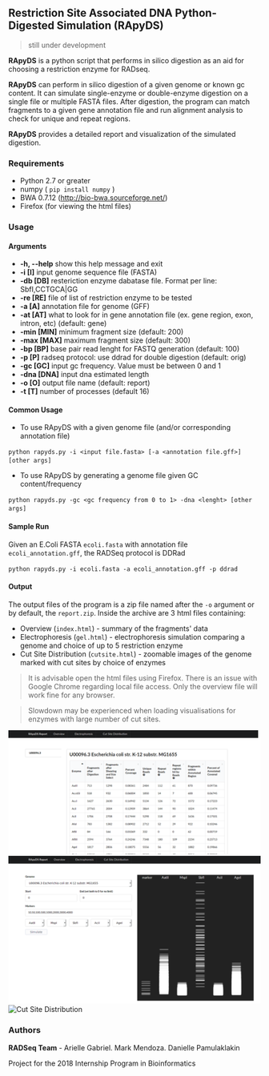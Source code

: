 
## Restriction Site Associated DNA Python-Digested Simulation  (RApyDS)

> still under development

**RApyDS** is a python script that performs in silico digestion as an aid for choosing a restriction enzyme for RADseq. 

**RApyDS** can perform in silico digestion of a given genome or known gc content. It can simulate single-enzyme or double-enzyme digestion on a single file or multiple FASTA files. After digestion, the program can match fragments to a given gene annotation file and run alignment analysis to check for unique and repeat regions.

**RApyDS** provides a detailed report and visualization of the simulated digestion. 


### Requirements

- Python 2.7 or greater
- numpy ( `pip install numpy` )
- BWA 0.7.12 (http://bio-bwa.sourceforge.net/)
- Firefox (for viewing the html files)

### Usage

#### Arguments
-  **-h, --help**  show this help message and exit
-  **-i [I]**      input genome sequence file (FASTA)
-  **-db [DB]**    resteriction enzyme dabatase file. Format per line: SbfI,CCTGCA|GG
-  **-re [RE]**    file of list of restriction enzyme to be tested
-  **-a [A]**      annotation file for genome (GFF)
-  **-at [AT]**    what to look for in gene annotation file (ex. gene region, exon, intron, etc) (default: gene)
-  **-min [MIN]**  minimum fragment size (default: 200)
-  **-max [MAX]**  maximum fragment size (default: 300)
-  **-bp [BP]**    base pair read lenght for FASTQ generation (default: 100)
-  **-p [P]**      radseq protocol: use ddrad for double digestion (default: orig)
-  **-gc [GC]**    input gc frequency. Value must be between 0 and 1
-  **-dna [DNA]**  input dna estimated length
-  **-o [O]**      output file name (default: report)
-  **-t [T]**      number of processes (default 16)



#### Common Usage
- To use RApyDS with a given genome file (and/or corresponding annotation file)

``python rapyds.py -i <input file.fasta> [-a <annotation file.gff>] [other args]``

- To use RApyDS by generating a genome file given GC content/frequency

``python rapyds.py -gc <gc frequency from 0 to 1> -dna <lenght> [other args]``


#### Sample Run
Given an E.Coli FASTA ``ecoli.fasta`` with annotation file ``ecoli_annotation.gff``, the RADSeq protocol is DDRad

``python rapyds.py -i ecoli.fasta -a ecoli_annotation.gff -p ddrad``


#### Output

The output files of the program is a zip file named after the ``-o`` argument or by default, the ``report.zip``.
Inside the archive are 3 html files containing:
- Overview (``index.html``) - summary of the fragments' data
- Electrophoresis (``gel.html``) - electrophoresis simulation comparing a genome and choice of up to 5 restriction enzyme
- Cut Site Distribution (``cutsite.html``) - zoomable images of the genome marked with cut sites by choice of enzymes

> It is advisable open the html files using Firefox. There is an issue with Google Chrome regarding local file access. Only the overview file will work fine for any browser.

> Slowdown may be experienced when loading visualisations for enzymes with large number of cut sites.

![Overview](/docs/img/ecoli_overview.png "Overview")
![Electrophoresis](/docs/img/ecoli_gel.png "Electrophoresis")
![Cut Site Distribution](/docs/img/ecoli_cutsite.png "Cut Site Distribution")

### Authors

**RADSeq Team** - Arielle Gabriel. Mark Mendoza. Danielle Pamulaklakin

Project for the 2018 Internship Program in Bioinformatics